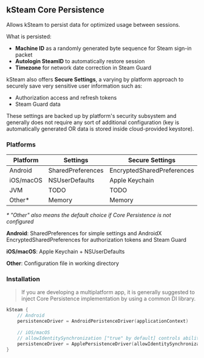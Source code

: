 kSteam Core Persistence
---
Allows kSteam to persist data for optimized usage between sessions.

What is persisted:
- **Machine ID** as a randomly generated byte sequence for Steam sign-in packet
- **Autologin SteamID** to automatically restore session
- **Timezone** for network date correction in Steam Guard

kSteam also offers **Secure Settings**, a varying by platform approach to securely save very sensitive user information such as:
- Authorization access and refresh tokens
- Steam Guard data

These settings are backed up by platform's security subsystem and generally does not require any sort of additional configuration (key is automatically generated OR data is stored inside cloud-provided keystore).

### Platforms

| Platform  | Settings          | Secure Settings            |
|-----------|-------------------|----------------------------|
| Android   | SharedPreferences | EncryptedSharedPreferences |
| iOS/macOS | NSUserDefaults    | Apple Keychain             |
| JVM       | TODO              | TODO                       |
| Other*    | Memory            | Memory                     |
_* "Other" also means the default choice if Core Persistence is not configured_

**Android**: SharedPreferences for simple settings and AndroidX EncryptedSharedPreferences for authorization tokens and Steam Guard

**iOS/macOS**: Apple Keychain + NSUserDefaults

**Other**: Configuration file in working directory

### Installation

> If you are developing a multiplatform app, it is generally suggested to inject Core Persistence implementation by using a common DI library.

```kotlin
kSteam {
    // Android
    persistenceDriver = AndroidPeristenceDriver(applicationContext)
    
    // iOS/macOS
    // allowIdentitySynchronization ["true" by default] controls ability to synchronize sensitive data through iCloud
    persistenceDriver = ApplePersistenceDriver(allowIdentitySynchronization = false)
}
```

